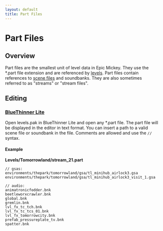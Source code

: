 ```yaml
---
layout: default
title: Part Files
---
```


# Part Files

## Overview

Part files are the smallest unit of level data in Epic Mickey. They use the *.part file extension and are referenced by [levels](./levels). Part files contain references to [scene files](./scenes) and soundbanks. They are also sometimes referred to as "streams" or "stream files".

## Editing

### [BlueThinner Lite](./tools/bluethinner-lite)

Open levels.pak in BlueThinner Lite and open any *.part file. The part file will be displayed in the editor in text format. You can insert a path to a valid scene file or soundbank in the file. Comments are allowed and use the `//` syntax.

#### Example

**Levels/Tomorrowland/stream_21.part**
```
// gsas:
environments/thepark/tomorrowland/gsa/tl_minihub_airlock3.gsa
environments/thepark/tomorrowland/gsa/tl_minihub_airlock3_visit_1.gsa

// audio:
animatronicfodder.bnk
beetleworxcrawler.bnk
global.bnk
gremlin.bnk
lvl_fx_tc_tch.bnk
lvl_fx_tc_tcs_01.bnk
lvl_fx_tomorrowcity.bnk
prefab_pressureplate_tv.bnk
spatter.bnk
```